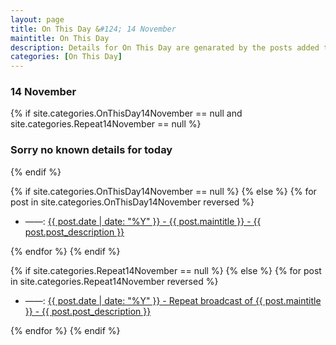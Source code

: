 ```yaml
---
layout: page
title: On This Day &#124; 14 November
maintitle: On This Day
description: Details for On This Day are genarated by the posts added to the website so the content is subject to changes/updates over time.
categories: [On This Day]
---
```


<h3>14 November</h3>

{% if site.categories.OnThisDay14November == null and site.categories.Repeat14November == null %}
  <h3>Sorry no known details for today</h3>
{% endif %}

{% if site.categories.OnThisDay14November == null %}
{% else %}
{% for post in site.categories.OnThisDay14November reversed %}
<ul>
<li> ——: <a href="{{ post.url }}">{{ post.date | date: "%Y" }} - {{ post.maintitle }} - {{ post.post_description }}</a></li>
</ul>
{% endfor %}
{% endif %}

{% if site.categories.Repeat14November == null %}
{% else %}
{% for post in site.categories.Repeat14November reversed %}
<ul>
<li> ——: <a href="{{ post.url }}">{{ post.date | date: "%Y" }} - Repeat broadcast of {{ post.maintitle }} - {{ post.post_description }}</a></li>
</ul>
{% endfor %}
{% endif %}
